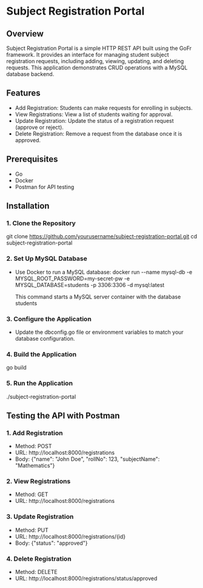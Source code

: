 # Subject Registration Portal

## Overview

Subject Registration Portal is a simple HTTP REST API built using the GoFr framework. It provides an interface for managing student subject registration requests, including adding, viewing, updating, and deleting requests. This application demonstrates CRUD operations with a MySQL database backend.

## Features

- Add Registration: Students can make requests for enrolling in subjects.
- View Registrations: View a list of students waiting for approval.
- Update Registration: Update the status of a registration request (approve or reject).
- Delete Registration: Remove a request from the database once it is approved.

## Prerequisites

- Go 
- Docker
- Postman for API testing

## Installation

### 1. Clone the Repository

git clone https://github.com/yourusername/subject-registration-portal.git
cd subject-registration-portal

### 2. Set Up MySQL Database

- Use Docker to run a MySQL database:
  docker run --name mysql-db -e MYSQL_ROOT_PASSWORD=my-secret-pw -e MYSQL_DATABASE=students -p 3306:3306 -d mysql:latest

  This command starts a MySQL server container with the database students

### 3. Configure the Application

- Update the dbconfig.go file or environment variables to match your database configuration.

### 4. Build the Application

go build

### 5. Run the Application

./subject-registration-portal

## Testing the API with Postman

### 1. Add Registration
   
- Method: POST
- URL: http://localhost:8000/registrations
- Body: {"name": "John Doe", "rollNo": 123, "subjectName": "Mathematics"}

### 2. View Registrations
   
- Method: GET
- URL: http://localhost:8000/registrations

### 3. Update Registration
   
- Method: PUT
- URL: http://localhost:8000/registrations/{id}
- Body: {"status": "approved"}

### 4. Delete Registration

- Method: DELETE
- URL: http://localhost:8000/registrations/status/approved
